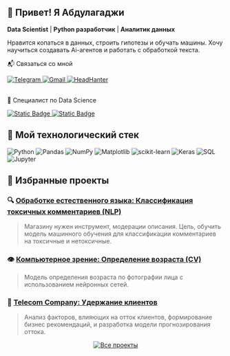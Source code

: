 ## 👋 Привет! Я Абдулагаджи

**Data Scientist** | **Python разработчик** | **Аналитик данных**

Нравится копаться в данных, строить гипотезы и обучать машины. Хочу научиться создавать Ai-агентов и работать с обработкой текста.

📬 Связаться со мной

<div align="left">
  <a href="https://t.me/Abdulagadzhi">
    <img src="https://img.shields.io/badge/Telegram-26A5E4?logo=telegram&logoColor=white&style=for-the-badge" alt="Telegram"/>
  </a>
  <a href="mailto:abdulagadzhi.sh@gmail.com">
    <img src="https://img.shields.io/badge/abdulagadzhi.sh@gmail.com-D14836?logo=gmail&logoColor=white&style=for-the-badge" alt="Gmail"/>
  </a>
  <a href="https://hh.ru/resume/10d110d7ff0eb5126e0039ed1f616e54775654">
    <img src="https://img.shields.io/badge/HeadHunter-red?style=for-the-badge" alt="HeadHanter"/>
  </a>
</div>

<br>

🌱 Специалист по Data Science

<div align="left">
  <a href="https://github.com/ASh-Archives/ASh-Archives/blob/main/Diplom_RUS_Shagrudinov.pdf">
    <img src="https://img.shields.io/badge/%D0%94%D0%B8%D0%BF%D0%BB%D0%BE%D0%BC%20(RUS)-%23006241?style=for-the-badge" alt="Static Badge">
  </a>
  <a href="https://github.com/ASh-Archives/ASh-Archives/blob/main/Diplom_ENG_Shagrudinov.pdf">
    <img src="https://img.shields.io/badge/%D0%94%D0%B8%D0%BF%D0%BB%D0%BE%D0%BC%20(ENG)-white?style=for-the-badge" alt="Static Badge">
  </a>
</div>

## 🧠 Мой технологический стек

<div align="left">
  <img src="https://img.shields.io/badge/Python-3776AB?logo=python&logoColor=white&style=for-the-badge" alt="Python"/>
  <img src="https://img.shields.io/badge/Pandas-150458?logo=pandas&logoColor=white&style=for-the-badge" alt="Pandas"/>
  <img src="https://img.shields.io/badge/NumPy-013243?logo=numpy&logoColor=white&style=for-the-badge" alt="NumPy"/>
  <img src="https://img.shields.io/badge/Matplotlib-FFB000?logo=matplotlib&logoColor=black&style=for-the-badge" alt="Matplotlib"/>
  <img src="https://img.shields.io/badge/scikit--learn-F7931E?logo=scikit-learn&logoColor=white&style=for-the-badge" alt="scikit-learn"/>
  <img src="https://img.shields.io/badge/Keras-D00000?logo=keras&logoColor=white&style=for-the-badge" alt="Keras"/>
  <img src="https://img.shields.io/badge/SQL-4479A1?logo=mysql&logoColor=white&style=for-the-badge" alt="SQL"/>
  <img src="https://img.shields.io/badge/Jupyter-F37626?logo=jupyter&logoColor=white&style=for-the-badge" alt="Jupyter"/>
</div>

## 🚀 Избранные проекты

### 🔍 [Обработке естественного языка: Классификация токсичных комментариев (NLP)](https://html-preview.github.io/?url=https://github.com/ASh-Archives/data_science/blob/main/html_view/41_project_for_wikishop.html)
> Магазину нужен инструмент, модерации описания. Цель, обучить модель машинного обучения для классификации комментариев на токсичные и нетоксичные.

### 👁️ [Компьютерное зрение: Определение возраста (CV)](https://html-preview.github.io/?url=https://github.com/ASh-Archives/data_science/blob/main/html_view/42_cv_project.html)
> Модель определения возраста по фотографии лица с использованием нейронных сетей.

### 📡 [Telecom Company: Удержание клиентов](https://html-preview.github.io/?url=https://github.com/ASh-Archives/data_science/blob/main/html_view/51_telecom_company.html)
> Анализ факторов, влияющих на отток клиентов, формирование бизнес рекомендаций, и разработка модели прогнозирования оттока.

<div align="center">
  <a href="https://github.com/ASh-Archives/data_science">
    <img src="https://img.shields.io/badge/Посмотреть_все_проекты-3776AB?style=for-the-badge&logo=github&logoColor=white" alt="Все проекты"/>
  </a>
</div>
